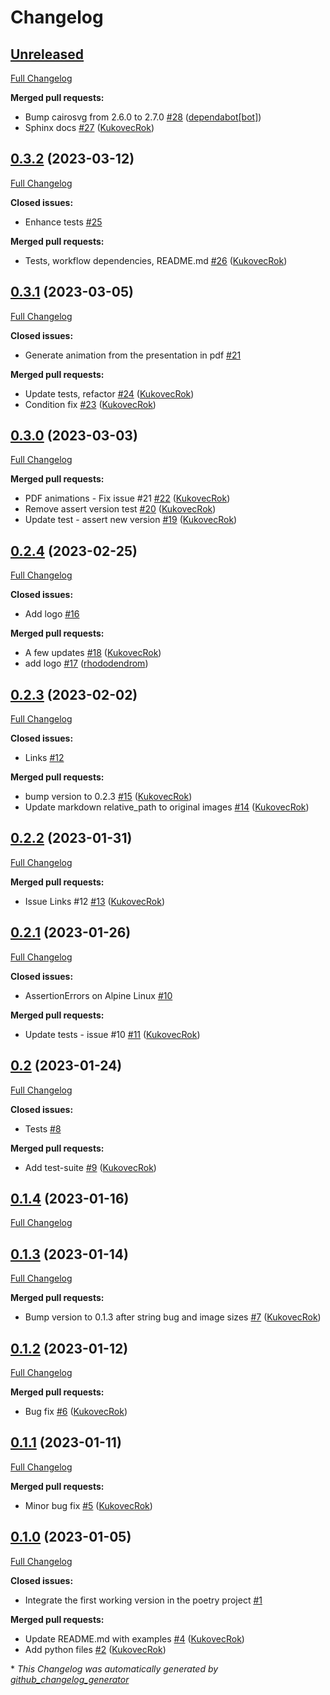 # Changelog

## [Unreleased](https://github.com/firefly-cpp/thumbnails-readme/tree/HEAD)

[Full Changelog](https://github.com/firefly-cpp/thumbnails-readme/compare/0.3.2...HEAD)

**Merged pull requests:**

- Bump cairosvg from 2.6.0 to 2.7.0 [\#28](https://github.com/firefly-cpp/thumbnails-readme/pull/28) ([dependabot[bot]](https://github.com/apps/dependabot))
- Sphinx docs [\#27](https://github.com/firefly-cpp/thumbnails-readme/pull/27) ([KukovecRok](https://github.com/KukovecRok))

## [0.3.2](https://github.com/firefly-cpp/thumbnails-readme/tree/0.3.2) (2023-03-12)

[Full Changelog](https://github.com/firefly-cpp/thumbnails-readme/compare/0.3.1...0.3.2)

**Closed issues:**

- Enhance tests [\#25](https://github.com/firefly-cpp/thumbnails-readme/issues/25)

**Merged pull requests:**

- Tests, workflow dependencies, README.md [\#26](https://github.com/firefly-cpp/thumbnails-readme/pull/26) ([KukovecRok](https://github.com/KukovecRok))

## [0.3.1](https://github.com/firefly-cpp/thumbnails-readme/tree/0.3.1) (2023-03-05)

[Full Changelog](https://github.com/firefly-cpp/thumbnails-readme/compare/0.3.0...0.3.1)

**Closed issues:**

- Generate animation from the presentation in pdf [\#21](https://github.com/firefly-cpp/thumbnails-readme/issues/21)

**Merged pull requests:**

- Update tests, refactor [\#24](https://github.com/firefly-cpp/thumbnails-readme/pull/24) ([KukovecRok](https://github.com/KukovecRok))
- Condition fix [\#23](https://github.com/firefly-cpp/thumbnails-readme/pull/23) ([KukovecRok](https://github.com/KukovecRok))

## [0.3.0](https://github.com/firefly-cpp/thumbnails-readme/tree/0.3.0) (2023-03-03)

[Full Changelog](https://github.com/firefly-cpp/thumbnails-readme/compare/0.2.4...0.3.0)

**Merged pull requests:**

- PDF animations - Fix issue \#21 [\#22](https://github.com/firefly-cpp/thumbnails-readme/pull/22) ([KukovecRok](https://github.com/KukovecRok))
- Remove assert version test [\#20](https://github.com/firefly-cpp/thumbnails-readme/pull/20) ([KukovecRok](https://github.com/KukovecRok))
- Update test - assert new version [\#19](https://github.com/firefly-cpp/thumbnails-readme/pull/19) ([KukovecRok](https://github.com/KukovecRok))

## [0.2.4](https://github.com/firefly-cpp/thumbnails-readme/tree/0.2.4) (2023-02-25)

[Full Changelog](https://github.com/firefly-cpp/thumbnails-readme/compare/0.2.3...0.2.4)

**Closed issues:**

- Add logo [\#16](https://github.com/firefly-cpp/thumbnails-readme/issues/16)

**Merged pull requests:**

- A few updates [\#18](https://github.com/firefly-cpp/thumbnails-readme/pull/18) ([KukovecRok](https://github.com/KukovecRok))
- add logo [\#17](https://github.com/firefly-cpp/thumbnails-readme/pull/17) ([rhododendrom](https://github.com/rhododendrom))

## [0.2.3](https://github.com/firefly-cpp/thumbnails-readme/tree/0.2.3) (2023-02-02)

[Full Changelog](https://github.com/firefly-cpp/thumbnails-readme/compare/0.2.2...0.2.3)

**Closed issues:**

- Links [\#12](https://github.com/firefly-cpp/thumbnails-readme/issues/12)

**Merged pull requests:**

- bump version to 0.2.3 [\#15](https://github.com/firefly-cpp/thumbnails-readme/pull/15) ([KukovecRok](https://github.com/KukovecRok))
- Update markdown relative\_path to original images [\#14](https://github.com/firefly-cpp/thumbnails-readme/pull/14) ([KukovecRok](https://github.com/KukovecRok))

## [0.2.2](https://github.com/firefly-cpp/thumbnails-readme/tree/0.2.2) (2023-01-31)

[Full Changelog](https://github.com/firefly-cpp/thumbnails-readme/compare/0.2.1...0.2.2)

**Merged pull requests:**

- Issue Links \#12 [\#13](https://github.com/firefly-cpp/thumbnails-readme/pull/13) ([KukovecRok](https://github.com/KukovecRok))

## [0.2.1](https://github.com/firefly-cpp/thumbnails-readme/tree/0.2.1) (2023-01-26)

[Full Changelog](https://github.com/firefly-cpp/thumbnails-readme/compare/0.2...0.2.1)

**Closed issues:**

- AssertionErrors on Alpine Linux [\#10](https://github.com/firefly-cpp/thumbnails-readme/issues/10)

**Merged pull requests:**

- Update tests - issue \#10 [\#11](https://github.com/firefly-cpp/thumbnails-readme/pull/11) ([KukovecRok](https://github.com/KukovecRok))

## [0.2](https://github.com/firefly-cpp/thumbnails-readme/tree/0.2) (2023-01-24)

[Full Changelog](https://github.com/firefly-cpp/thumbnails-readme/compare/0.1.4...0.2)

**Closed issues:**

- Tests [\#8](https://github.com/firefly-cpp/thumbnails-readme/issues/8)

**Merged pull requests:**

- Add test-suite [\#9](https://github.com/firefly-cpp/thumbnails-readme/pull/9) ([KukovecRok](https://github.com/KukovecRok))

## [0.1.4](https://github.com/firefly-cpp/thumbnails-readme/tree/0.1.4) (2023-01-16)

[Full Changelog](https://github.com/firefly-cpp/thumbnails-readme/compare/0.1.3...0.1.4)

## [0.1.3](https://github.com/firefly-cpp/thumbnails-readme/tree/0.1.3) (2023-01-14)

[Full Changelog](https://github.com/firefly-cpp/thumbnails-readme/compare/0.1.2...0.1.3)

**Merged pull requests:**

- Bump version to 0.1.3 after string bug and image sizes [\#7](https://github.com/firefly-cpp/thumbnails-readme/pull/7) ([KukovecRok](https://github.com/KukovecRok))

## [0.1.2](https://github.com/firefly-cpp/thumbnails-readme/tree/0.1.2) (2023-01-12)

[Full Changelog](https://github.com/firefly-cpp/thumbnails-readme/compare/0.1.1...0.1.2)

**Merged pull requests:**

- Bug fix [\#6](https://github.com/firefly-cpp/thumbnails-readme/pull/6) ([KukovecRok](https://github.com/KukovecRok))

## [0.1.1](https://github.com/firefly-cpp/thumbnails-readme/tree/0.1.1) (2023-01-11)

[Full Changelog](https://github.com/firefly-cpp/thumbnails-readme/compare/0.1.0...0.1.1)

**Merged pull requests:**

- Minor bug fix [\#5](https://github.com/firefly-cpp/thumbnails-readme/pull/5) ([KukovecRok](https://github.com/KukovecRok))

## [0.1.0](https://github.com/firefly-cpp/thumbnails-readme/tree/0.1.0) (2023-01-05)

[Full Changelog](https://github.com/firefly-cpp/thumbnails-readme/compare/7f46583dfac5919379523bebcbe5f8ee26b444fa...0.1.0)

**Closed issues:**

- Integrate the first working version in the poetry project [\#1](https://github.com/firefly-cpp/thumbnails-readme/issues/1)

**Merged pull requests:**

- Update README.md with examples [\#4](https://github.com/firefly-cpp/thumbnails-readme/pull/4) ([KukovecRok](https://github.com/KukovecRok))
- Add python files [\#2](https://github.com/firefly-cpp/thumbnails-readme/pull/2) ([KukovecRok](https://github.com/KukovecRok))



\* *This Changelog was automatically generated by [github_changelog_generator](https://github.com/github-changelog-generator/github-changelog-generator)*
